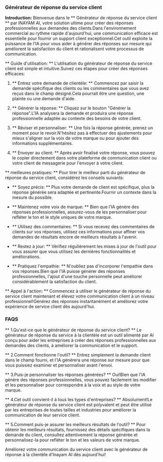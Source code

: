 ### Générateur de réponse du service client

**Introduction:**
Bienvenue dans le ** Générateur de réponse du service client ** par INAYAM AI, votre solution ultime pour créer des réponses professionnelles aux demandes des clients.Dans l'environnement commercial au rythme rapide d'aujourd'hui, une communication efficace est essentielle pour fournir un support client exceptionnel.Cet outil exploite la puissance de l'IA pour vous aider à générer des réponses sur mesure qui améliorent la satisfaction du client et rationalisent votre processus de communication.

** Guide d'utilisation: **
L'utilisation du générateur de réponse du service client est simple et intuitive.Suivez ces étapes pour créer des réponses efficaces:

1. ** Entrez votre demande de clientèle: ** Commencez par saisir la demande spécifique des clients ou les commentaires que vous avez reçus dans le champ désigné.Cela pourrait être une question, une plainte ou une demande d'aide.

2. ** Générer la réponse: ** Cliquez sur le bouton "Générer la réponse".L'IA analysera la demande et produira une réponse professionnelle adaptée au contexte des besoins de votre client.

3. ** Réviser et personnaliser: ** Une fois la réponse générée, prenez un moment pour le revoir.N'hésitez pas à effectuer des ajustements pour mieux s'aligner sur la voix de votre marque ou pour ajouter des informations supplémentaires.

4. ** Envoyer au client: ** Après avoir finalisé votre réponse, vous pouvez le copier directement dans votre plateforme de communication client ou votre client de messagerie pour l'envoyer à votre client.

** meilleures pratiques: **
Pour tirer le meilleur parti du générateur de réponse du service client, considérez les conseils suivants:

- ** Soyez précis: ** Plus votre demande de client est spécifique, plus la réponse générée sera adaptée et pertinente.Fournir un contexte dans la mesure du possible.

- ** Maintenez votre voix de marque: ** Bien que l'IA génère des réponses professionnelles, assurez-vous de les personnaliser pour refléter le ton et le style uniques de votre marque.

- ** Utilisez des commentaires: ** Si vous recevez des commentaires de clients sur vos réponses, utilisez ces informations pour affiner vos demandes de résultats encore de meilleurs résultats à l'avenir.

- ** Restez à jour: ** Vérifiez régulièrement les mises à jour de l'outil pour vous assurer que vous utilisez les dernières fonctionnalités et améliorations.

- ** Pratiquez l'empathie: ** N'oubliez pas d'incorporer l'empathie dans vos réponses.Bien que l'IA puisse générer des réponses professionnelles, l'ajout d'une touche personnelle peut améliorer considérablement la satisfaction du client.

** Appel à l'action: **
Commencez à utiliser le générateur de réponse du service client maintenant et élevez votre communication client à un niveau professionnel!Générez des réponses instantanément et améliorez votre expérience de service client dès aujourd'hui.

### FAQS

** 1.Qu'est-ce que le générateur de réponse du service client? **
Le générateur de réponse du service à la clientèle est un outil alimenté par AI conçu pour aider les entreprises à créer des réponses professionnelles aux demandes des clients, à améliorer la communication et le support.

** 2.Comment fonctionne l'outil? **
Entrez simplement la demande client dans le champ fourni, et l'IA générera une réponse sur mesure pour que vous puissiez examiner et personnaliser avant l'envoi.

** 3.Puis-je personnaliser les réponses générées? **
Oui!Bien que l'IA génère des réponses professionnelles, vous pouvez facilement les modifier et les personnaliser pour correspondre à la voix et au style de votre marque.

** 4.Cet outil convient-il à tous les types d'entreprises? **
Absolument!Le générateur de réponse du service client est polyvalent et peut être utilisé par les entreprises de toutes tailles et industries pour améliorer la communication de leur service client.

** 5.Comment puis-je assurer les meilleurs résultats de l'outil? **
Pour obtenir les meilleurs résultats, fournissez des détails spécifiques dans la demande du client, consultez attentivement la réponse générée et personnalisez-la pour refléter le ton et les valeurs de votre marque.

Améliorez votre communication du service client avec le générateur de réponse à la clientèle d'Inayam AI dès aujourd'hui!